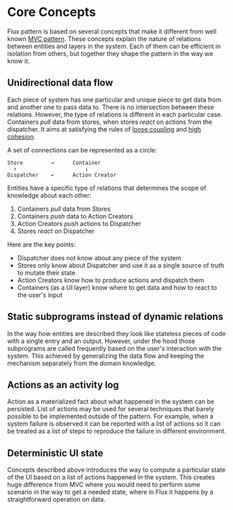 # Core Concepts

Flux pattern is based on several concepts that make it different from well
known [MVC pattern][1]. These concepts explain the nature of relations between
entities and layers in the system. Each of them can be efficient in isolation
from others, but together they shape the pattern in the way we know it.

## Unidirectional data flow

Each piece of system has one particular and unique piece to get data from and
another one to pass data to. There is no intersection between these relations.
However, the type of relations is different in each particular case. Containers
_pull_ data from stores, when stores _react_ on actions from the dispatcher.
It aims at satisfying the rules of [loose coupling][2] and [high cohesion][3].

A set of connections can be represented as a circle:

    Store         →      Container
      ↑                      ↓
    Dispatcher    ←      Action Creator

Entities have a specific type of relations that determines the scope of
knowledge about each other:

 1. Containers _pull_ data from Stores
 2. Containers _push_ data to Action Creators
 3. Action Creators _push_ actions to Dispatcher
 4. Stores _react_ on Dispatcher

Here are the key points:

 * Dispatcher does not know about any piece of the system
 * Stores only know about Dispatcher and use it as a single source of truth to
   mutate their state
 * Action Creators know how to produce actions and dispatch them
 * Containers (as a UI layer) know where to get data and how to react to the
   user's input

## Static subprograms instead of dynamic relations

In the way how entities are described they look like stateless pieces of code
with a single entry and an output. However, under the hood those subprograms
are called frequently based on the user's interaction with the system. This
achieved by generalizing the data flow and keeping the mechanism separately
from the domain knowledge.

## Actions as an activity log

Action as a materialized fact about what happened in the system can be
persisted. List of actions may be used for several techniques that barely
possible to be implemented outside of the pattern. For example, when a system
failure is observed it can be reported with a list of actions so it can be
treated as a list of steps to reproduce the failure in different environment.

## Deterministic UI state

Concepts described above introduces the way to compute a particular state of
the UI based on a list of actions happened in the system. This creates huge
difference from MVC where you would need to perform some scenario in the way to
get a needed state, where in Flux it happens by a straightforward operation on
data.

 [1]: https://en.wikipedia.org/wiki/Model%E2%80%93view%E2%80%93controller
 [2]: https://en.wikipedia.org/wiki/Loose_coupling
 [3]: https://en.wikipedia.org/wiki/Cohesion_(computer_science)
